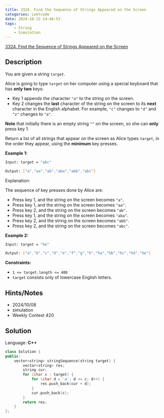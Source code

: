 ```yaml
---
title: 3324. Find the Sequence of Strings Appeared on the Screen
categories: Leetcode
date: 2024-10-22 14:48:53
tags:
    - String
    - Simulation
---
```


[3324. Find the Sequence of Strings Appeared on the Screen](https://leetcode.com/problems/find-the-sequence-of-strings-appeared-on-the-screen/description/)

## Description

You are given a string `target`.

Alice is going to type `target` on her computer using a special keyboard that has **only two**  keys:

- Key 1 appends the character `"a"` to the string on the screen.
- Key 2 changes the **last**  character of the string on the screen to its **next**  character in the English alphabet. For example, `"c"` changes to `"d"` and `"z"` changes to `"a"`.

**Note**  that initially there is an empty string `""` on the screen, so she can **only**  press key 1.

Return a list of all strings that appear on the screen as Alice types `target`, in the order they appear, using the **minimum**  key presses.

**Example 1:**

```bash
Input: target = "abc"

Output: ["a","aa","ab","aba","abb","abc"]
```

Explanation:

The sequence of key presses done by Alice are:

- Press key 1, and the string on the screen becomes `"a"`.
- Press key 1, and the string on the screen becomes `"aa"`.
- Press key 2, and the string on the screen becomes `"ab"`.
- Press key 1, and the string on the screen becomes `"aba"`.
- Press key 2, and the string on the screen becomes `"abb"`.
- Press key 2, and the string on the screen becomes `"abc"`.

**Example 2:**

```bash
Input: target = "he"

Output: ["a","b","c","d","e","f","g","h","ha","hb","hc","hd","he"]
```

**Constraints:**

- `1 <= target.length <= 400`
- `target` consists only of lowercase English letters.

## Hints/Notes

- 2024/10/08
- simulation
- Weekly Contest 420

## Solution

Language: **C++**

```C++
class Solution {
public:
    vector<string> stringSequence(string target) {
        vector<string> res;
        string cur;
        for (char c : target) {
            for (char d = 'a'; d <= c; d++) {
                res.push_back(cur + d);
            }
            cur.push_back(c);
        }
        return res;
    }
};
```
